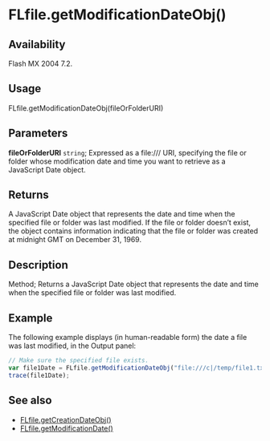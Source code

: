 # FLfile.getModificationDateObj()

## Availability

Flash MX 2004 7.2.

## Usage

FLfile.getModificationDateObj(fileOrFolderURI)

## Parameters

**fileOrFolderURI** `string`; Expressed as a file:/// URI, specifying the file or folder whose modification date and time you want to retrieve as a JavaScript Date object.

## Returns

A JavaScript Date object that represents the date and time when the specified file or folder was last modified. If the file or folder doesn’t exist, the object contains information indicating that the file or folder was created at midnight GMT on December 31, 1969.

## Description

Method; Returns a JavaScript Date object that represents the date and time when the specified file or folder was last modified.

## Example

The following example displays (in human-readable form) the date a file was last modified, in the Output panel:

```javascript
// Make sure the specified file exists.
var file1Date = FLfile.getModificationDateObj("file:///c|/temp/file1.txt");
trace(file1Date);
```

## See also

- [FLfile.getCreationDateObj()](../FLfile_object/FLfile5.md)
- [FLfile.getModificationDate()](../FLfile_object/FLfile6.md)

